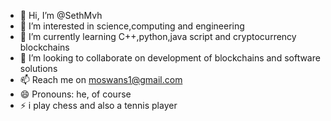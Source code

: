 - 👋 Hi, I’m @SethMvh
- 👀 I’m interested in science,computing and engineering
- 🌱 I’m currently learning C++,python,java script and cryptocurrency blockchains
- 💞️ I’m looking to collaborate on development of blockchains and software solutions
- 📫 Reach me on moswans1@gmail.com
- 😄 Pronouns: he, of course
- ⚡ i play chess and also a tennis player

<!---
SethMvh/SethMvh is a ✨ special ✨ repository because its `README.md` (this file) appears on your GitHub profile.
You can click the Preview link to take a look at your changes.
--->

